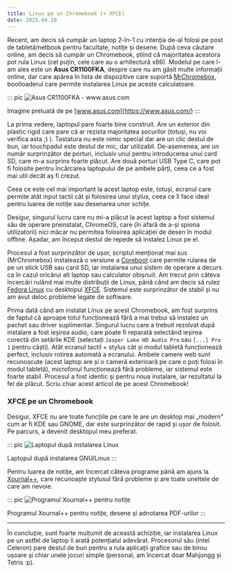 ```yaml
---
title: Linux pe un Chromebook (+ XFCE)
date: 2025.04.10 
---
```

Recent, am decis să cumpăr un laptop 2-în-1 cu intenția de-al folosi pe
post de tabletă/netbook pentru facultate, notițe și desene. După ceva
căutare online, am decis să cumpăr un Chromebook, știind că majoritatea
acestora pot rula Linux (cel puțin, cele care au o arhitectură x86).
Modelul pe care l-am ales este un **Asus CR1100FKA**, despre care nu am
găsit multe informații online, dar care apărea în lista de dispozitive
care suportă
[MrChromebox](https://docs.mrchromebox.tech/docs/supported-devices.html),
bootloaderul care permite instalarea Linux pe aceste calculatoare.

::: pic
![](../res/asus-cr1100fka.jpg "Asus CR1100FKA - www.asus.com")

Imagine preluată de pe [www.asus.com](https://www.asus.com/)
:::

La prima vedere, laptopul pare foarte bine construit. Are un exterior
din plastic rigid care pare că ar rezista majoritatea șocurilor (totuși,
nu voi verifica asta ;) ). Tastatura nu este nimic special dar are un
clic destul de bun, iar touchpadul este destul de mic, dar utilizabil.
De-asemenea, are un număr surprinzător de porturi, inclusiv unul pentru
introducerea unui card SD, care m-a surprins foarte plăcut. Are două
porturi USB Type C, care pot fi folosite pentru încărcarea laptopului de
pe ambele părți, ceea ce a fost mai util decât aș fi crezut.

Ceea ce este cel mai important la acest laptop este, totuși, ecranul
care permite atât input tactil cât și folosirea unui stylus, ceea ce îl
face ideal pentru luarea de notițe sau desenarea unor schițe.

Desigur, singurul lucru care nu mi-a plăcut la acest laptop a fost
sistemul său de operare preinstalat, ChromeOS, care (în afară de a-și
spiona utilizatorii) nici măcar nu permitea folosirea aplicației de
desen în modul offline. Așadar, am început destul de repede să instalez
Linux pe el.

Procesul a fost surprinzător de ușor, scriptul menționat mai sus
(MrChromebox) instalează o versiune a
[Coreboot](https://www.coreboot.org/) care permite rularea de pe un
stick USB sau card SD, iar instalarea unui sistem de operare a decurs ca
în cazul oricărui alt laptop sau calculator obișnuit. Am trecut prin
câteva încercări rulând mai multe distribuții de Linux, până când am
decis să rulez [Fedora Linux](https://fedoraproject.org/) cu desktopul
[XFCE](https://xfce.org/). Sistemul este surprinzător de stabil și nu am
avut deloc probleme legate de software.

Prima dată când am instalat Linux pe acest Chromebook, am fost surprins
de faptul că aproape totul funcționează fără a mai trebui să instalez un
pachet sau driver suplimentar. Singurul lucru care a trebuit rezolvat
după instalare a fost ieșirea audio, care poate fi reparată selectând
ieșirea corectă din setările KDE (selectați `Jasper Lake HD Audio Pro`
sau `[...] Pro 1` pentru căști). Atât ecranul tactil + stylus cât și
modul tabletă funcționează perfect, inclusiv rotirea automată a
ecranului. Ambele camere web sunt recunoscute (acest laptop are și o
cameră exterioară pe care o poți folosi în modul tabletă), microfonul
funcționează fără probleme, iar sistemul este foarte stabil. Procesul a
fost identic și pentru noua instalare, iar rezultatul la fel de plăcut.
Scriu chiar acest articol de pe acest Chromebook!

### XFCE pe un Chromebook

Desigur, XFCE nu are toate funcțiile pe care le are un desktop mai
„modern" cum ar fi KDE sau GNOME, dar este surprinzător de rapid și ușor
de folosit. Pe parcurs, a devenit desktopul meu preferat.

::: pic
![](../res/asus-laptop.jpg "Laptopul după instalarea Linux")

Laptopul după instalarea GNU/Linux
:::

Pentru luarea de notițe, am încercat câteva programe până am ajuns la
[Xournal++](https://github.com/xournalpp/xournalpp), care recunoaște
stylusul fără probleme și are toate uneltele de care am nevoie.

::: pic
![](../res/asus-xournal.jpg "Programul Xournal++ pentru notițe")

Programul Xournal++ pentru notițe, desene și adnotarea PDF-urilor
:::

------------------------------------------------------------------------

În concluzie, sunt foarte mulțumit de această achiziție, iar instalarea
Linux pe un astfel de laptop îi arată potențialul adevărat. Procesorul
său (intel Celeron) pare destul de bun pentru a rula aplicații grafice
sau de birou ușoare și chiar unele jocuri simple (personal, am încercat
doar Mahjongg și Tetris :p).
